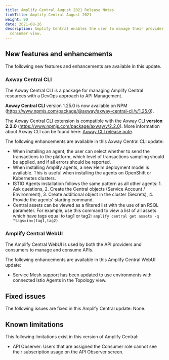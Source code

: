 ```yaml
---
title: Amplify Central August 2021 Release Notes
linkTitle: Amplify Central August 2021
weight: 90
date: 2021-08-26
description: Amplify Central enables the user to manage their provider /
  consumer view.
---
```


## New features and enhancements

The following new features and enhancements are available in this update.

### Axway Central CLI

The Axway Central CLI is a package for managing Amplify Central resources with a DevOps approach to API Management.

**Axway Central CLI** version 1.25.0 is now available on NPM (<https://www.npmjs.com/package/@axway/axway-central-cli/v/1.25.0>).

The Axway Central CLI extension is compatible with the Axway CLI **version 2.2.0** (<https://www.npmjs.com/package/axway/v/2.2.0>).
More information about Axway CLI can be found here: [Axway CLI release note](https://docs.axway.com/bundle/axwaycli-open-docs/page/docs/release_notes/2_2_0_20210730_relnotes/index.html).

The following enhancements are available in this Axway Central CLI update:

* When installing an agent, the user can select whether to send the transactions to the platform, which level of transactions sampling should be applied, and if all errors should be reported.
* When installing Amplify agents, a new Helm deployment model is available. This is useful when installing the agents on OpenShift or Kubernetes clusters.
* ISTIO Agents installation follows the same pattern as all other agents: 1. Ask questions, 2. Create the Central objects (Service Account / Environment), 3. Create additional object in the cluster (Secrets), 4. Provide the agents' starting command.
* Central assets can be viewed as a filtered list with the use of an RSQL parameter. For example, use this command to view a list of all assets which have tags equal to tag1 or tag2: `amplify central get assets -q "tags=in=(tag1,tag2)`

### Amplify Central WebUI

The Amplify Central WebUI is used by both the API providers and consumers to manage and consume APIs.

The following enhancements are available in this Amplify Central WebUI update:

* Service Mesh support has been updated to use environments with connected Istio Agents in the Topology view.

## Fixed issues

The following issues are fixed in this Amplify Central update: None.

## Known limitations

This following limitations exist in this version of Amplify Central:

* API Observer: Users that are assigned the Consumer role cannot see their subscription usage on the API Observer screen.
